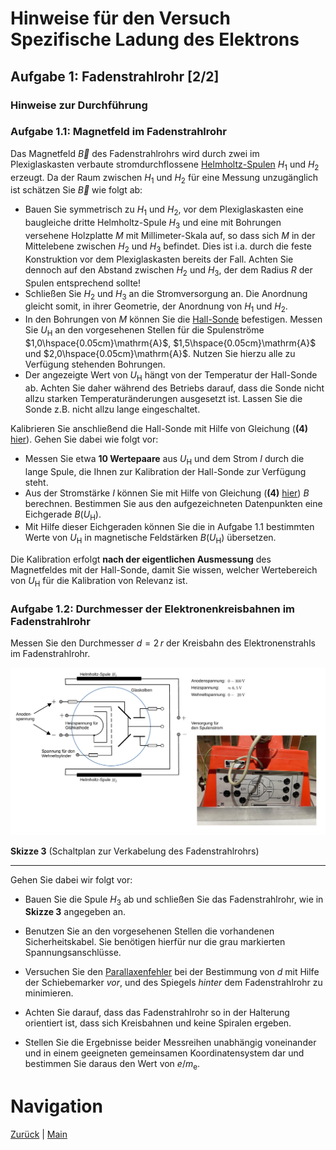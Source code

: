 # Hinweise für den Versuch Spezifische Ladung des Elektrons


## Aufgabe 1: Fadenstrahlrohr [2/2]

### Hinweise zur Durchführung

### Aufgabe 1.1: Magnetfeld im Fadenstrahlrohr

Das Magnetfeld $\vec{B}$ des Fadenstrahlrohrs wird durch zwei im Plexiglaskasten verbaute stromdurchflossene [Helmholtz-Spulen](https://de.wikipedia.org/wiki/Helmholtz-Spule) $H_{1}$ und $H_{2}$ erzeugt. Da der Raum zwischen $H_{1}$ und $H_{2}$ für eine Messung unzugänglich ist schätzen Sie $\vec{B}$ wie folgt ab:

- Bauen Sie symmetrisch zu $H_{1}$ und $H_{2}$, vor dem Plexiglaskasten eine baugleiche dritte Helmholtz-Spule $H_{3}$ und eine mit Bohrungen versehene Holzplatte $M$ mit Millimeter-Skala auf, so dass sich $M$ in der Mittelebene zwischen $H_{2}$ und $H_{3}$ befindet. Dies ist i.a. durch die feste Konstruktion vor dem Plexiglaskasten bereits der Fall. Achten Sie dennoch auf den Abstand zwischen $H_{2}$ und $H_{3}$, der dem Radius $R$ der Spulen entsprechend sollte!
- Schließen Sie $H_{2}$ und $H_{3}$ an die Stromversorgung an. Die Anordnung gleicht somit, in ihrer Geometrie, der Anordnung von $H_{1}$ und $H_{2}$. 
- In den Bohrungen von $M$ können Sie die [Hall-Sonde](https://de.wikipedia.org/wiki/Hall-Effekt) befestigen. Messen Sie $U_{\mathrm{H}}$ an den vorgesehenen Stellen für die Spulenströme $1,0\hspace{0.05cm}\mathrm{A}$, $1,5\hspace{0.05cm}\mathrm{A}$ und $2,0\hspace{0.05cm}\mathrm{A}$. Nutzen Sie hierzu alle zu Verfügung stehenden Bohrungen.
- Der angezeigte Wert von $U_{\mathrm{H}}$ hängt von der Temperatur der Hall-Sonde ab. Achten Sie daher während des Betriebs darauf, dass die Sonde nicht allzu starken Temperaturänderungen ausgesetzt ist. Lassen Sie die Sonde z.B. nicht allzu lange eingeschaltet.

Kalibrieren Sie anschließend die Hall-Sonde mit Hilfe von Gleichung (**(4)** [hier](https://git.scc.kit.edu/etp-lehre/p1-for-students/-/blob/main/Spezifische_Ladung_des_Elektrons/doc/Hinweise-Aufgabe-1.md)). Gehen Sie dabei wie folgt vor: 

- Messen Sie etwa **10 Wertepaare** aus $U_{\mathrm{H}}$ und dem Strom $I$ durch die lange Spule, die Ihnen zur Kalibration der Hall-Sonde zur Verfügung steht.  
- Aus der Stromstärke $I$ können Sie mit Hilfe von Gleichung (**(4)** [hier](https://git.scc.kit.edu/etp-lehre/p1-for-students/-/blob/main/Spezifische_Ladung_des_Elektrons/doc/Hinweise-Aufgabe-1.md)) $B$ berechnen. Bestimmen Sie aus den aufgezeichneten Datenpunkten eine Eichgerade $B(U_{\mathrm{H}})$. 
- Mit Hilfe dieser Eichgeraden können Sie die in Aufgabe 1.1 bestimmten Werte von $U_{\mathrm{H}}$ in magnetische Feldstärken $B(U_{\mathrm{H}})$ übersetzen. 

Die Kalibration erfolgt **nach der eigentlichen Ausmessung** des Magnetfeldes mit der Hall-Sonde, damit Sie wissen, welcher Wertebereich von $U_{\mathrm{H}}$ für die Kalibration von Relevanz ist.  

### Aufgabe 1.2: Durchmesser der Elektronenkreisbahnen im Fadenstrahlrohr

Messen Sie den Durchmesser $d=2\,r$ der Kreisbahn des Elektronenstrahls im Fadenstrahlrohr. 

<img src="../figures/FadenstrahlrohrSchaltung.png" width="1000" style="zoom:100%;" />

**Skizze 3** (Schaltplan zur Verkabelung des Fadenstrahlrohrs)

---

Gehen Sie dabei wir folgt vor:

- Bauen Sie die Spule $H_{3}$ ab und schließen Sie das Fadenstrahlrohr, wie in **Skizze 3** angegeben an. 
- Benutzen Sie an den vorgesehenen Stellen die vorhandenen Sicherheitskabel. Sie benötigen hierfür nur die grau markierten Spannungsanschlüsse.

- Versuchen Sie den [Parallaxenfehler](https://de.wikipedia.org/wiki/Parallaxenfehler) bei der Bestimmung von $d$ mit Hilfe der Schiebemarker *vor*, und des Spiegels *hinter* dem Fadenstrahlrohr zu minimieren. 
- Achten Sie darauf, dass das Fadenstrahlrohr so in der Halterung orientiert ist, dass sich Kreisbahnen und keine Spiralen ergeben.
- Stellen Sie die Ergebnisse beider Messreihen unabhängig voneinander und in einem geeigneten gemeinsamen Koordinatensystem dar und bestimmen Sie daraus den Wert von $e/m_{\mathrm{e}}$.


# Navigation

[Zurück](https://git.scc.kit.edu/etp-lehre/p1-for-students/-/blob/main/Spezifische_Ladung_des_Elektrons/doc/Hinweise-Aufgabe-1.md) | [Main](https://git.scc.kit.edu/etp-lehre/p1-for-students/-/tree/main/Spezifische_Ladung_des_Elektrons)
